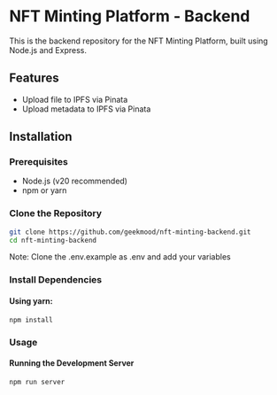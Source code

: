 # NFT Minting Platform - Backend

This is the backend repository for the NFT Minting Platform, built using Node.js and Express.

## Features

- Upload file to IPFS via Pinata
- Upload metadata to IPFS via Pinata

## Installation

### Prerequisites

- Node.js (v20 recommended)
- npm or yarn

### Clone the Repository

```bash
git clone https://github.com/geekmood/nft-minting-backend.git
cd nft-minting-backend
```
Note: Clone the .env.example as .env and add your variables

### Install Dependencies
#### Using yarn:
```
npm install
```

### Usage
#### Running the Development Server

```
npm run server
```
